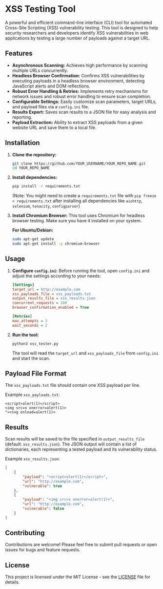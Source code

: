 # XSS Testing Tool

A powerful and efficient command-line interface (CLI) tool for automated Cross-Site Scripting (XSS) vulnerability testing. This tool is designed to help security researchers and developers identify XSS vulnerabilities in web applications by testing a large number of payloads against a target URL.

## Features

- **Asynchronous Scanning:** Achieves high performance by scanning multiple URLs concurrently.
- **Headless Browser Confirmation:** Confirms XSS vulnerabilities by executing payloads in a headless browser environment, detecting JavaScript alerts and DOM reflections.
- **Robust Error Handling & Retries:** Implements retry mechanisms for network issues and robust error handling to ensure scan completion.
- **Configurable Settings:** Easily customize scan parameters, target URLs, and payload files via a `config.ini` file.
- **Results Export:** Saves scan results to a JSON file for easy analysis and reporting.
- **Payload Extraction:** Ability to extract XSS payloads from a given website URL and save them to a local file.

## Installation

1.  **Clone the repository:**
    ```bash
    git clone https://github.com/YOUR_USERNAME/YOUR_REPO_NAME.git
    cd YOUR_REPO_NAME
    ```

2.  **Install dependencies:**
    ```bash
    pip install -r requirements.txt
    ```
    (Note: You might need to create a `requirements.txt` file with `pip freeze > requirements.txt` after installing all dependencies like `aiohttp`, `selenium`, `tenacity`, `configparser`)

3.  **Install Chromium Browser:**
    This tool uses Chromium for headless browser testing. Make sure you have it installed on your system.
    
    **For Ubuntu/Debian:**
    ```bash
    sudo apt-get update
    sudo apt-get install -y chromium-browser
    ```

## Usage

1.  **Configure `config.ini`:**
    Before running the tool, open `config.ini` and adjust the settings according to your needs:
    ```ini
    [Settings]
    target_url = http://example.com
    xss_payloads_file = xss_payloads.txt
    output_results_file = xss_results.json
    concurrent_requests = 100
    browser_confirmation_enabled = True

    [Retries]
    max_attempts = 3
    wait_seconds = 2
    ```

2.  **Run the tool:**
    ```bash
    python3 xss_tester.py
    ```

    The tool will read the `target_url` and `xss_payloads_file` from `config.ini` and start the scan.

## Payload File Format

The `xss_payloads.txt` file should contain one XSS payload per line.

Example `xss_payloads.txt`:
```
<script>alert(1)</script>
<img src=x onerror=alert(1)>
"><svg onload=alert(1)>
```

## Results

Scan results will be saved to the file specified in `output_results_file` (default: `xss_results.json`). The JSON output will contain a list of dictionaries, each representing a tested payload and its vulnerability status.

Example `xss_results.json`:
```json
[
    {
        "payload": "<script>alert(1)</script>",
        "url": "http://example.com",
        "vulnerable": true
    },
    {
        "payload": "<img src=x onerror=alert(1)>",
        "url": "http://example.com",
        "vulnerable": false
    }
]
```

## Contributing

Contributions are welcome! Please feel free to submit pull requests or open issues for bugs and feature requests.

## License

This project is licensed under the MIT License - see the [LICENSE](LICENSE) file for details.


